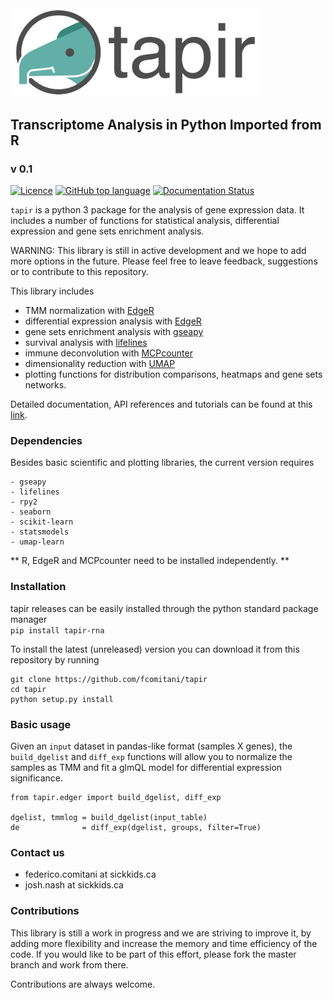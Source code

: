 <img src="docs/figs/logo_tp.png" width=400, padding=100>


## Transcriptome Analysis in Python Imported from R
### v 0.1

[![Licence](https://img.shields.io/github/license/fcomitani/tapir?style=flat-square)](https://github.com/fcomitani/tapir/blob/main/LICENSE)
[![GitHub top language](https://img.shields.io/github/languages/top/fcomitani/tapir?style=flat-square)](https://github.com/fcomitani/tapir/search?l=python)
[![Documentation Status](https://readthedocs.org/projects/tapir/badge/?version=latest&style=flat-square)](https://tapir.readthedocs.io/en/latest/?badge=latest)
<!--
[![Build Status](https://img.shields.io/travis/com/fcomitani/tapir/main?style=flat-square)](https://travis-ci.com/fcomitani/tapir)
-->

`tapir` is a python 3 package for the analysis of gene expression data.
It includes a number of functions for statistical analysis, differential expression
and gene sets enrichment analysis.

WARNING: This library is still in active development and we hope to add more options in the future. Please feel free 
to leave feedback, suggestions or to contribute to this repository.

This library includes

* TMM normalization with [EdgeR](https://bioconductor.org/packages/release/bioc/html/edgeR.html)
* differential expression analysis with [EdgeR](https://bioconductor.org/packages/release/bioc/html/edgeR.html)
* gene sets enrichment analysis with [gseapy](https://github.com/zqfang/GSEApy)
* survival analysis with [lifelines](https://github.com/CamDavidsonPilon/lifelines)
* immune deconvolution with [MCPcounter](https://github.com/ebecht/MCPcounter)
* dimensionality reduction with [UMAP](https://github.com/lmcinnes/umap)
* plotting functions for distribution comparisons, heatmaps and gene sets networks.

Detailed documentation, API references and tutorials can be found at this [link](https://tapir.readthedocs.io/en/latest/).

### Dependencies

Besides basic scientific and plotting libraries, the current version requires

```
- gseapy
- lifelines
- rpy2
- seaborn
- scikit-learn
- statsmodels
- umap-learn
```

** R, EdgeR and MCPcounter need to be installed independently. **

### Installation

tapir releases can be easily installed through the python standard package manager  
`pip install tapir-rna`

To install the latest (unreleased) version you can download it from this repository by running 
 
    git clone https://github.com/fcomitani/tapir
    cd tapir
    python setup.py install

### Basic usage

Given an `input` dataset in pandas-like format (samples X genes), the `build_dgelist`  and `diff_exp` functions will allow you to normalize 
the samples as TMM and fit a glmQL model for differential expression
significance.

    from tapir.edger import build_dgelist, diff_exp

    dgelist, tmmlog = build_dgelist(input_table)
    de              = diff_exp(dgelist, groups, filter=True)

### Contact us

- federico.comitani at sickkids.ca
- josh.nash at sickkids.ca

<!--
### Citation

When using this library, please cite

> F. Comitani, J. O. Nash 
-->

### Contributions

This library is still a work in progress and we are striving to improve it, by adding more flexibility and increase the memory and time efficiency of the code. If you would like to be part of this effort, please fork the master branch and work from there. 

<!-- Make sure your code passes the travis build tests. -->

Contributions are always welcome.

